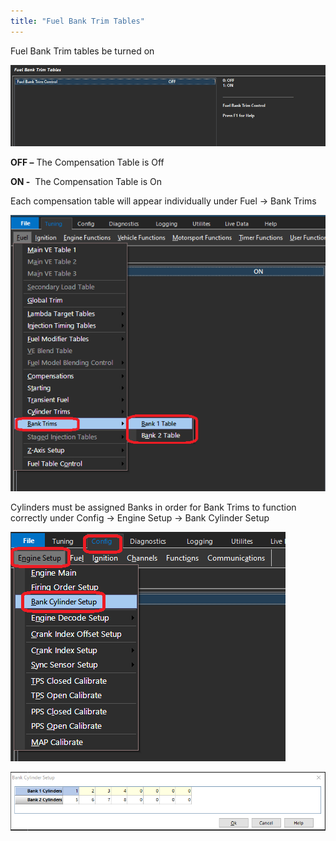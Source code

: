 ```yaml
---
title: "Fuel Bank Trim Tables"
---
```


Fuel Bank Trim tables be turned on



![Image](</img/NewItem744.png>)



**OFF –** The Compensation Table is Off


**ON -**&nbsp; The Compensation Table is On&nbsp;


Each compensation table will appear individually under Fuel -\> Bank Trims


![Image](</img/NewItem745.png>)


Cylinders must be assigned Banks in order for Bank Trims to function correctly under Config -\> Engine Setup -\> Bank Cylinder Setup


![Image](</img/NewItem747.png>)



![Image](</img/NewItem746.png>)

